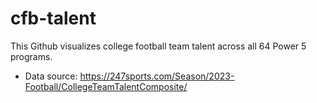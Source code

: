 # cfb-talent

This Github visualizes college football team talent across all 64 Power 5 programs. 

- Data source: https://247sports.com/Season/2023-Football/CollegeTeamTalentComposite/